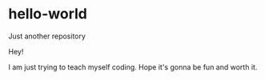 # hello-world
Just another repository

Hey!

I am just trying to teach myself coding. Hope it's gonna be fun and worth it.
